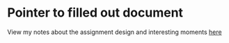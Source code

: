# Pointer to filled out document

View my notes about the assignment design and interesting moments [here](journal/Journal.md)
